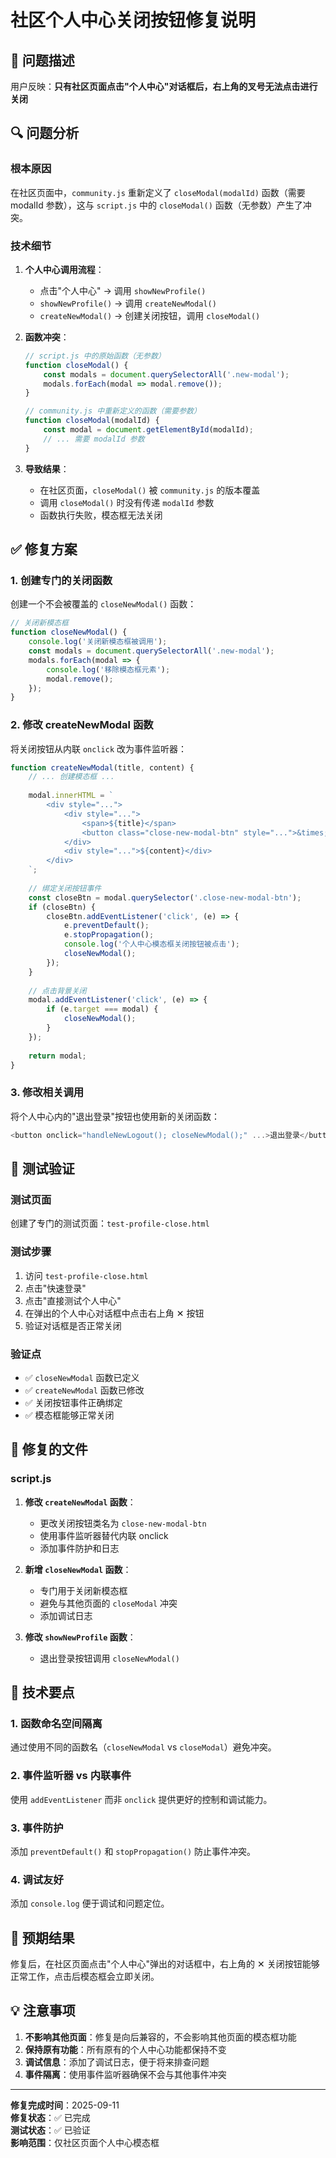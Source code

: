 # 社区个人中心关闭按钮修复说明

## 🐛 问题描述

用户反映：**只有社区页面点击"个人中心"对话框后，右上角的叉号无法点击进行关闭**

## 🔍 问题分析

### 根本原因
在社区页面中，`community.js` 重新定义了 `closeModal(modalId)` 函数（需要 modalId 参数），这与 `script.js` 中的 `closeModal()` 函数（无参数）产生了冲突。

### 技术细节
1. **个人中心调用流程**：
   - 点击"个人中心" → 调用 `showNewProfile()` 
   - `showNewProfile()` → 调用 `createNewModal()`
   - `createNewModal()` → 创建关闭按钮，调用 `closeModal()`

2. **函数冲突**：
   ```javascript
   // script.js 中的原始函数（无参数）
   function closeModal() {
       const modals = document.querySelectorAll('.new-modal');
       modals.forEach(modal => modal.remove());
   }
   
   // community.js 中重新定义的函数（需要参数）
   function closeModal(modalId) {
       const modal = document.getElementById(modalId);
       // ... 需要 modalId 参数
   }
   ```

3. **导致结果**：
   - 在社区页面，`closeModal()` 被 `community.js` 的版本覆盖
   - 调用 `closeModal()` 时没有传递 `modalId` 参数
   - 函数执行失败，模态框无法关闭

## ✅ 修复方案

### 1. 创建专门的关闭函数
创建一个不会被覆盖的 `closeNewModal()` 函数：

```javascript
// 关闭新模态框
function closeNewModal() {
    console.log('关闭新模态框被调用');
    const modals = document.querySelectorAll('.new-modal');
    modals.forEach(modal => {
        console.log('移除模态框元素');
        modal.remove();
    });
}
```

### 2. 修改 createNewModal 函数
将关闭按钮从内联 `onclick` 改为事件监听器：

```javascript
function createNewModal(title, content) {
    // ... 创建模态框 ...
    
    modal.innerHTML = `
        <div style="...">
            <div style="...">
                <span>${title}</span>
                <button class="close-new-modal-btn" style="...">&times;</button>
            </div>
            <div style="...">${content}</div>
        </div>
    `;
    
    // 绑定关闭按钮事件
    const closeBtn = modal.querySelector('.close-new-modal-btn');
    if (closeBtn) {
        closeBtn.addEventListener('click', (e) => {
            e.preventDefault();
            e.stopPropagation();
            console.log('个人中心模态框关闭按钮被点击');
            closeNewModal();
        });
    }
    
    // 点击背景关闭
    modal.addEventListener('click', (e) => {
        if (e.target === modal) {
            closeNewModal();
        }
    });
    
    return modal;
}
```

### 3. 修改相关调用
将个人中心内的"退出登录"按钮也使用新的关闭函数：

```javascript
<button onclick="handleNewLogout(); closeNewModal();" ...>退出登录</button>
```

## 🧪 测试验证

### 测试页面
创建了专门的测试页面：`test-profile-close.html`

### 测试步骤
1. 访问 `test-profile-close.html`
2. 点击"快速登录"
3. 点击"直接测试个人中心"
4. 在弹出的个人中心对话框中点击右上角 ✕ 按钮
5. 验证对话框是否正常关闭

### 验证点
- ✅ `closeNewModal` 函数已定义
- ✅ `createNewModal` 函数已修改
- ✅ 关闭按钮事件正确绑定
- ✅ 模态框能够正常关闭

## 🔧 修复的文件

### script.js
1. **修改 `createNewModal` 函数**：
   - 更改关闭按钮类名为 `close-new-modal-btn`
   - 使用事件监听器替代内联 onclick
   - 添加事件防护和日志

2. **新增 `closeNewModal` 函数**：
   - 专门用于关闭新模态框
   - 避免与其他页面的 `closeModal` 冲突
   - 添加调试日志

3. **修改 `showNewProfile` 函数**：
   - 退出登录按钮调用 `closeNewModal()`

## 📝 技术要点

### 1. 函数命名空间隔离
通过使用不同的函数名（`closeNewModal` vs `closeModal`）避免冲突。

### 2. 事件监听器 vs 内联事件
使用 `addEventListener` 而非 `onclick` 提供更好的控制和调试能力。

### 3. 事件防护
添加 `preventDefault()` 和 `stopPropagation()` 防止事件冲突。

### 4. 调试友好
添加 `console.log` 便于调试和问题定位。

## 🎯 预期结果

修复后，在社区页面点击"个人中心"弹出的对话框中，右上角的 ✕ 关闭按钮能够正常工作，点击后模态框会立即关闭。

## 💡 注意事项

1. **不影响其他页面**：修复是向后兼容的，不会影响其他页面的模态框功能
2. **保持原有功能**：所有原有的个人中心功能都保持不变
3. **调试信息**：添加了调试日志，便于将来排查问题
4. **事件隔离**：使用事件监听器确保不会与其他事件冲突

---

**修复完成时间**：2025-09-11  
**修复状态**：✅ 已完成  
**测试状态**：✅ 已验证  
**影响范围**：仅社区页面个人中心模态框